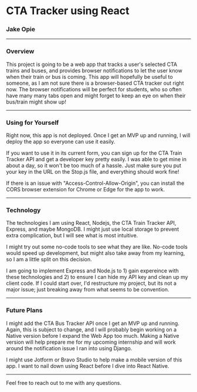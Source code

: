 # CTA Tracker using React
### Jake Opie

---

### Overview
This project is going to be a web app that tracks a user's selected CTA trains and buses, and provides browser notifications to let the user know when their train or bus is coming. This app will hopefully be useful to someone, as I am not sure there is a browser-based CTA tracker out right now. The browser notifications will be perfect for students, who so often have many many tabs open and might forget to keep an eye on when their bus/train might show up!

---
### Using for Yourself
Right now, this app is not deployed. Once I get an MVP up and running, I will deploy the app so everyone can use it easily.

If you want to use it in its current form, you can sign up for the CTA Train Tracker API and get a developer key pretty easily. I was able to get mine in about a day, so it won't be too much of a hassle. Just make sure you put your key in the URL on the Stop.js file, and everything should work fine! 

If there is an issue with "Access-Control-Allow-Origin", you can install the CORS browser extension for Chrome or Edge for the app to work. 

---
### Technology
The technologies I am using React, Nodejs, the CTA Train Tracker API, Express, and maybe MongoDB. I might just use local storage to prevent extra complication, but I will see what is most intuitive.

I might try out some no-code tools to see what they are like. No-code tools would speed up development, but might also take away from my learning, so I am a little split on this decision.

I am going to implement Express and Node.js to 1) gain expereince with these technologies and 2) to ensure I can hide my API key and clean up my client code. If I could start over, I'd restructure my project, but its not a major issue; just breaking away from what seems to be convention.

---
### Future Plans
I might add the CTA Bus Tracker API once I get an MVP up and running. Again, this is subject to change, and I will probably begin working on a Native version before I expand the Web App too much. Making a Native version will help prepare me for my upcoming internship and will work around the notification issue I ran into using Django.

I might use Jotform or Bravo Studio to help make a mobile version of this app. I want to nail down using React before I dive into React Native.

---

Feel free to reach out to me with any questions.
